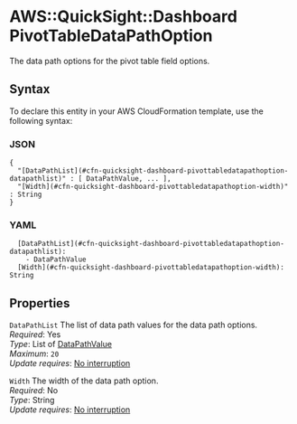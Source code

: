 # AWS::QuickSight::Dashboard PivotTableDataPathOption<a name="aws-properties-quicksight-dashboard-pivottabledatapathoption"></a>

The data path options for the pivot table field options\.

## Syntax<a name="aws-properties-quicksight-dashboard-pivottabledatapathoption-syntax"></a>

To declare this entity in your AWS CloudFormation template, use the following syntax:

### JSON<a name="aws-properties-quicksight-dashboard-pivottabledatapathoption-syntax.json"></a>

```
{
  "[DataPathList](#cfn-quicksight-dashboard-pivottabledatapathoption-datapathlist)" : [ DataPathValue, ... ],
  "[Width](#cfn-quicksight-dashboard-pivottabledatapathoption-width)" : String
}
```

### YAML<a name="aws-properties-quicksight-dashboard-pivottabledatapathoption-syntax.yaml"></a>

```
  [DataPathList](#cfn-quicksight-dashboard-pivottabledatapathoption-datapathlist):
    - DataPathValue
  [Width](#cfn-quicksight-dashboard-pivottabledatapathoption-width): String
```

## Properties<a name="aws-properties-quicksight-dashboard-pivottabledatapathoption-properties"></a>

`DataPathList` <a name="cfn-quicksight-dashboard-pivottabledatapathoption-datapathlist"></a>
The list of data path values for the data path options\.  
_Required_: Yes  
_Type_: List of [DataPathValue](aws-properties-quicksight-dashboard-datapathvalue.md)  
_Maximum_: `20`  
_Update requires_: [No interruption](https://docs.aws.amazon.com/AWSCloudFormation/latest/UserGuide/using-cfn-updating-stacks-update-behaviors.html#update-no-interrupt)

`Width` <a name="cfn-quicksight-dashboard-pivottabledatapathoption-width"></a>
The width of the data path option\.  
_Required_: No  
_Type_: String  
_Update requires_: [No interruption](https://docs.aws.amazon.com/AWSCloudFormation/latest/UserGuide/using-cfn-updating-stacks-update-behaviors.html#update-no-interrupt)
